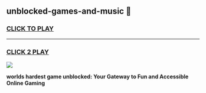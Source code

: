 
## unblocked-games-and-music 👋
<h3>
<a href="https://premium.freeplayer.one?title=unblocked-games-and-music&ref=14F">CLICK TO PLAY</a></h3>
<hr>

<h3>
<a href="https://premium.freeplayer.one?title=unblocked-games-and-music&ref=14F">CLICK 2 PLAY</a>
  
</h3>

<a href="https://premium.freeplayer.one?title=unblocked-games-and-music&ref=12F/"><img src="https://clearcache.store/games.png"></a>


**worlds hardest game unblocked: Your Gateway to Fun and Accessible Online Gaming**

